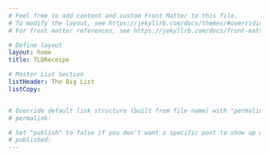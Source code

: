 ```yaml
---
# Feel free to add content and custom Front Matter to this file.
# To modify the layout, see https://jekyllrb.com/docs/themes/#overriding-theme-defaults
# For front matter references, see https://jekyllrb.com/docs/front-matter/

# Define layout
layout: home
title: TLDReceipe

# Master List Section
listHeader: The Big List
listCopy:


# Override default link structure (built from file name) with "permalink"
# permalink:

# Set "publish" to false if you don’t want a specific post to show up when the site is generated.
# published:
---
```


